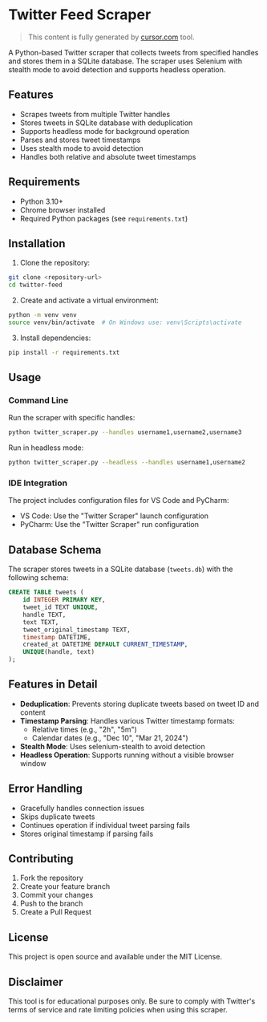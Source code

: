 # Twitter Feed Scraper

> This content is fully generated by [cursor.com](https://cursor.com) tool.

A Python-based Twitter scraper that collects tweets from specified handles and stores them in a SQLite database. The scraper uses Selenium with stealth mode to avoid detection and supports headless operation.

## Features

- Scrapes tweets from multiple Twitter handles
- Stores tweets in SQLite database with deduplication
- Supports headless mode for background operation
- Parses and stores tweet timestamps
- Uses stealth mode to avoid detection
- Handles both relative and absolute tweet timestamps

## Requirements

- Python 3.10+
- Chrome browser installed
- Required Python packages (see `requirements.txt`)

## Installation

1. Clone the repository:
```bash
git clone <repository-url>
cd twitter-feed
```

2. Create and activate a virtual environment:
```bash
python -m venv venv
source venv/bin/activate  # On Windows use: venv\Scripts\activate
```

3. Install dependencies:
```bash
pip install -r requirements.txt
```

## Usage

### Command Line

Run the scraper with specific handles:
```bash
python twitter_scraper.py --handles username1,username2,username3
```

Run in headless mode:
```bash
python twitter_scraper.py --headless --handles username1,username2
```

### IDE Integration

The project includes configuration files for VS Code and PyCharm:

- VS Code: Use the "Twitter Scraper" launch configuration
- PyCharm: Use the "Twitter Scraper" run configuration

## Database Schema

The scraper stores tweets in a SQLite database (`tweets.db`) with the following schema:

```sql
CREATE TABLE tweets (
    id INTEGER PRIMARY KEY,
    tweet_id TEXT UNIQUE,
    handle TEXT,
    text TEXT,
    tweet_original_timestamp TEXT,
    timestamp DATETIME,
    created_at DATETIME DEFAULT CURRENT_TIMESTAMP,
    UNIQUE(handle, text)
);
```

## Features in Detail

- **Deduplication**: Prevents storing duplicate tweets based on tweet ID and content
- **Timestamp Parsing**: Handles various Twitter timestamp formats:
  - Relative times (e.g., "2h", "5m")
  - Calendar dates (e.g., "Dec 10", "Mar 21, 2024")
- **Stealth Mode**: Uses selenium-stealth to avoid detection
- **Headless Operation**: Supports running without a visible browser window

## Error Handling

- Gracefully handles connection issues
- Skips duplicate tweets
- Continues operation if individual tweet parsing fails
- Stores original timestamp if parsing fails

## Contributing

1. Fork the repository
2. Create your feature branch
3. Commit your changes
4. Push to the branch
5. Create a Pull Request

## License

This project is open source and available under the MIT License.

## Disclaimer

This tool is for educational purposes only. Be sure to comply with Twitter's terms of service and rate limiting policies when using this scraper. 